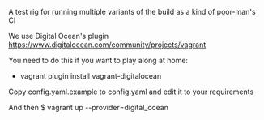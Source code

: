 

A test rig for running multiple variants of the build as a kind of poor-man's CI

We use Digital Ocean's plugin https://www.digitalocean.com/community/projects/vagrant

You need to do this if you want to play along at home:

* vagrant plugin install vagrant-digitalocean

Copy config.yaml.example to config.yaml and edit it to your requirements

And then 
$ vagrant up --provider=digital_ocean

